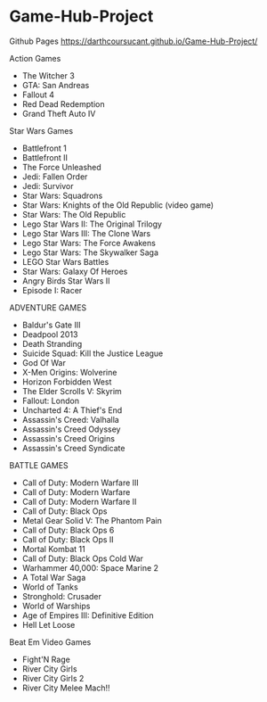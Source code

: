 # Game-Hub-Project

Github Pages
https://darthcoursucant.github.io/Game-Hub-Project/

Action Games
- The Witcher 3
- GTA: San Andreas
- Fallout 4
- Red Dead Redemption
- Grand Theft Auto IV

Star Wars Games
- Battlefront 1
- Battlefront II
- The Force Unleashed
- Jedi: Fallen Order
- Jedi: Survivor
- Star Wars: Squadrons
- Star Wars: Knights of the Old Republic (video game)
- Star Wars: The Old Republic
- Lego Star Wars II: The Original Trilogy
- Lego Star Wars III: The Clone Wars
- Lego Star Wars: The Force Awakens
- Lego Star Wars: The Skywalker Saga
- LEGO Star Wars Battles
- Star Wars: Galaxy Of Heroes
- Angry Birds Star Wars II
- Episode I: Racer

ADVENTURE GAMES
- Baldur's Gate III
- Deadpool 2013
- Death Stranding
- Suicide Squad: Kill the Justice League
- God Of War
- X-Men Origins: Wolverine
- Horizon Forbidden West
- The Elder Scrolls V: Skyrim
- Fallout: London
- Uncharted 4: A Thief's End
- Assassin's Creed: Valhalla
- Assassin's Creed Odyssey
- Assassin's Creed Origins
- Assassin's Creed Syndicate

BATTLE GAMES
- Call of Duty: Modern Warfare III
- Call of Duty: Modern Warfare
- Call of Duty: Modern Warfare II
- Call of Duty: Black Ops
- Metal Gear Solid V: The Phantom Pain
- Call of Duty: Black Ops 6
- Call of Duty: Black Ops II
- Mortal Kombat 11
- Call of Duty: Black Ops Cold War
- Warhammer 40,000: Space Marine 2
- A Total War Saga
- World of Tanks
- Stronghold: Crusader
- World of Warships
- Age of Empires III: Definitive Edition 
- Hell Let Loose

Beat Em Video Games
- Fight'N Rage
- River City Girls
- River City Girls 2
- River City Melee Mach!! 